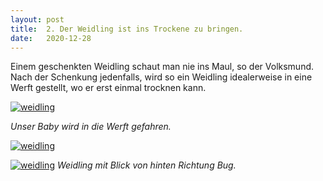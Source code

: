 ```yaml
---
layout: post
title:  2. Der Weidling ist ins Trockene zu bringen.
date:   2020-12-28
---
```


Einem geschenkten Weidling schaut man nie ins Maul, so der Volksmund. Nach der Schenkung jedenfalls, wird so ein Weidling idealerweise in eine Werft gestellt, wo er erst einmal trocknen kann.

[![weidling](/mutterschiff/img/2.jpg)](/mutterschiff/img/2.jpg)

*Unser Baby wird in die Werft gefahren.*

[![weidling](/mutterschiff/img/3.jpg)](/mutterschiff/img/3.jpg)


[![weidling](/mutterschiff/img/4.jpg)](/mutterschiff/img/4.jpg)
*Weidling mit Blick von hinten Richtung Bug.*
